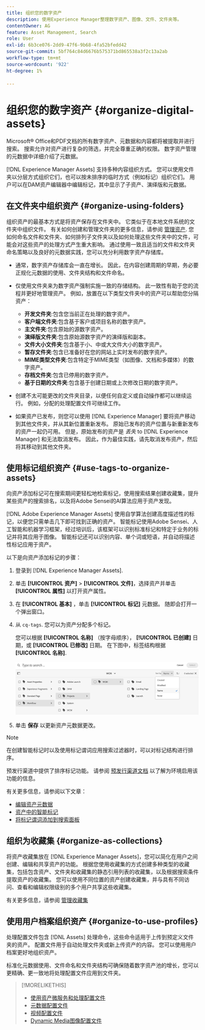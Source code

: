 ```yaml
---
title: 组织您的数字资产
description: 使用Experience Manager整理数字资产、图像、文件、文件夹等。
contentOwner: AG
feature: Asset Management, Search
role: User
exl-id: 6b3ce076-2dd9-47f6-9b68-4fa52bfedd42
source-git-commit: 5bf764c84d6676b575371bd865538a3f2c13a2ab
workflow-type: tm+mt
source-wordcount: '922'
ht-degree: 1%

---
```


# 组织您的数字资产 {#organize-digital-assets}

Microsoft® Office和PDF文档的所有数字资产、元数据和内容都将被提取并进行搜索。 搜索允许对资产进行复杂的筛选，并完全尊重正确的权限。 数字资产管理的元数据中详细介绍了元数据。

[!DNL Experience Manager Assets] 支持多种内容组织方式。 您可以使用文件夹以分层方式组织它们，也可以按未排序的临时方式（例如标记）组织它们。 用户可以在DAM资产编辑器中编辑标记，其中显示了子资产、演绎版和元数据。

<!-- Commenting to pull down the existing content before applying changes wrt CQDOC-15930
## Create folders {#create-folders}

When organizing a collection of assets, for example, all *Nature* images, you can create folders to keep them together. You can use folders to categorize and organize your assets. [!DNL Assets] does not require you to organize assets in folders to work better.

>[!NOTE]
>
>Sharing an Assets folder (in Marketing Cloud) of the type `sling:OrderedFolder`, is not supported. If you want to share a folder, do not select Ordered when creating a folder.

1. Navigate to the place in your digital assets folder where you want to create a new folder.
1. In the menu, click **[!UICONTROL Create]**. Select **[!UICONTROL New Folder]**.
1. In the **[!UICONTROL Title]** field, provide a folder name. By default, DAM uses the title that you provided as the folder name. Once the folder is created, you can override the default and specify another folder name.
1. Click **[!UICONTROL Create]**. Your folder is displayed in the digital assets folder.

## Add CUG properties to folders {#add-cug-properties-to-folders}

You can limit who can access certain folders in Assets by making the folder part of a closed user group (CUG). To make a folder part of a CUG:

1. In Assets, right-click the folder you want to add closed user group properties for and select **Properties**.  
1. Click the **CUG** tab.
1. Select the **Enabled** check box to make the folder and its assets available only to a closed user group.  
1. Browse to the login page, if there is one, to add that information. Add admitted groups by clicking **Add item**. If necessary, add the realm. Click **OK** to save your changes.

## Use tags to organize assets {#use-tags-to-organize-assets}

You can use folders or tags or both to organize assets. Adding tags to assets makes them more easy to retrieve during a search. To add tags to an asset, follow these steps:

1. In the Digital Asset Manager, double-click the asset to open it.
1. In the **Tags** area, open the menu to reveal the available tags. Select tags as appropriate. To delete a tag, hover the pointer over the tag and click `X` to delete it.
1. Click **Save** to save any tags you added.

Date24/08/2021
-->

## 在文件夹中组织资产 {#organize-using-folders}

组织资产的最基本方式是将资产保存在文件夹中。 它类似于在本地文件系统的文件夹中组织文件。 有关如何创建和管理文件夹的更多信息，请参阅 [管理资产](manage-digital-assets.md). 您如何命名文件和文件夹、如何排列子文件夹以及如何处理这些文件夹中的文件，可能会对这些资产的处理方式产生重大影响。 通过使用一致且适当的文件和文件夹命名策略以及良好的元数据实践，您可以充分利用数字资产存储库。

* 通常，数字资产存储库会一直在增长。 因此，在内容创建周期的早期，务必要正规化元数据的使用、文件夹结构和文件命名。
* 仅使用文件夹来为数字资产强制实施一致的存储结构。 此一致性有助于您的流程并更好地管理资产。 例如，放置在以下类型文件夹中的资产可以帮助您分隔资产：

   * **开发文件夹**:包含您当前正在处理的数字资产。
   * **客户端文件夹**:包含基于客户或项目名称的数字资产。
   * **主文件夹**:包含原始的源数字资产。
   * **演绎版文件夹**:包含原始源数字资产的演绎版和副本。
   * **文件大小文件夹**:包含基于小、中或大文件大小的数字资产。
   * **暂存文件夹**:包含已准备好在您的网站上实时发布的数字资产。
   * **MIME类型文件夹**:包含特定于MIME类型（如图像、文档和多媒体）的数字资产。
   * **存档文件夹**:包含已停用的数字资产。
   * **基于日期的文件夹**:包含基于创建日期或上次修改日期的数字资产。

* 创建不太可能更改的文件夹目录，以便任何自定义或自动操作都可以继续运行。 例如，分配的处理配置文件可继续工作。
* 如果资产已发布，则您可以使用 [!DNL Experience Manager] 要将资产移动到其他文件夹，并从其新位置重新发布。 原始已发布的资产位置与新重新发布的资产一起仍可用。 但是，原始发布的资产是 *丢失* to [!DNL Experience Manager] 和无法取消发布。 因此，作为最佳实践，请先取消发布资产，然后将其移动到其他文件夹。

## 使用标记组织资产 {#use-tags-to-organize-assets}

向资产添加标记可在搜索期间更轻松地检索标记，使用搜索结果创建收藏集，提升某些资产的搜索排名，以及将Adobe Sensei的AI算法应用于资产发现。

[!DNL Adobe Experience Manager Assets] 使用自学算法创建高度描述性的标记，以便您只需单击几下即可找到正确的资产。 智能标记使用Adobe Sensei、人工智能和机器学习框架，经过培训后，该框架可以识别标准标记和特定于业务的标记并将其应用于图像。 智能标记还可以识别内容、单个词或短语，并自动将描述性标记应用于资产。

以下是向资产添加标记的步骤：

1. 登录到 [!DNL Experience Manager Assets].
1. 单击 **[!UICONTROL 资产]** > **[!UICONTROL 文件]**，选择资产并单击 **[!UICONTROL 属性]** 以打开资产属性。
1. 在 **[!UICONTROL 基本]** ，单击 **[!UICONTROL 标记]** 元数据。 随即会打开一个弹出窗口。
1. 从 `cq-tags`. 您可以为资产分配多个标记。

   您可以根据 **[!UICONTROL 名称]** （按字母顺序）， **[!UICONTROL 已创建]** 日期，或 **[!UICONTROL 已修改]** 日期。 在下图中，标签结构根据 **[!UICONTROL 名称]**.

   ![添加标记](assets/add-tags-to-asset.png)

1. 单击 **保存** 以更新资产元数据更改。

>[!NOTE]
>
>在创建智能标记时以及使用标记谓词应用搜索过滤器时，可以对标记结构进行排序。
>
>预发行渠道中提供了排序标记功能。 请参阅 [预发行渠道文档](/help/release-notes/prerelease.md#enable-prerelease) 以了解为环境启用该功能的信息。

有关更多信息，请参阅以下文章：

* [编辑资产元数据](meta-edit.md)
* [资产中的智能标记](smart-tags.md)
* [将标记谓词添加到搜索面板](/help/assets/search-facets.md/#adding-a-tags-predicate)

## 组织为收藏集 {#organize-as-collections}

将资产收藏集放在 [!DNL Experience Manager Assets]，您可以简化在用户之间创建、编辑和共享资产的功能。 根据您使用收藏集的方式创建多种类型的收藏集，包括包含资产、文件夹和收藏集的静态引用列表的收藏集，以及根据搜索条件提取资产的收藏集。 您可以使用不同位置的资产创建收藏集，并与具有不同访问、查看和编辑权限级别的多个用户共享这些收藏集。

有关更多信息，请参阅 [管理收藏集](manage-collections.md)


## 使用用户档案组织资产 {#organize-to-use-profiles}

处理配置文件包含 [!DNL Assets] 处理命令，这些命令适用于上传到预定义文件夹的资产。 配置文件用于自动处理文件夹或新上传资产的内容。 您可以使用用户档案更好地组织资产。

标准化元数据使用、文件命名和文件夹结构可确保随着数字资产池的增长，您可以更精确、更一致地将处理配置文件应用到文件夹。

>[!MORELIKETHIS]
>
>* [使用资产微服务和处理配置文件](asset-microservices-configure-and-use.md)
>* [元数据配置文件](metadata-profiles.md)
>* [视频配置文件](/help/assets/dynamic-media/video-profiles.md)
>* [Dynamic Media图像配置文件](/help/assets/dynamic-media/image-profiles.md)


